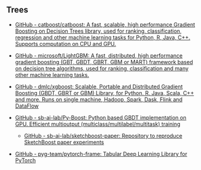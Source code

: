 
## Trees

- [GitHub - catboost/catboost: A fast, scalable, high performance Gradient Boosting on Decision Trees library, used for ranking, classification, regression and other machine learning tasks for Python, R, Java, C++. Supports computation on CPU and GPU.](https://github.com/catboost/catboost)
- [GitHub - microsoft/LightGBM: A fast, distributed, high performance gradient boosting (GBT, GBDT, GBRT, GBM or MART) framework based on decision tree algorithms, used for ranking, classification and many other machine learning tasks.](https://github.com/microsoft/LightGBM)
- [GitHub - dmlc/xgboost: Scalable, Portable and Distributed Gradient Boosting (GBDT, GBRT or GBM) Library, for Python, R, Java, Scala, C++ and more. Runs on single machine, Hadoop, Spark, Dask, Flink and DataFlow](https://github.com/dmlc/xgboost)

- [GitHub - sb-ai-lab/Py-Boost: Python based GBDT implementation on GPU. Efficient multioutput (multiclass/multilabel/multitask) training](https://github.com/sb-ai-lab/Py-Boost)
	- [GitHub - sb-ai-lab/sketchboost-paper: Repository to reproduce SketchBoost paper experiments](https://github.com/sb-ai-lab/SketchBoost-paper)

- [GitHub - pyg-team/pytorch-frame: Tabular Deep Learning Library for PyTorch](https://github.com/pyg-team/pytorch-frame)